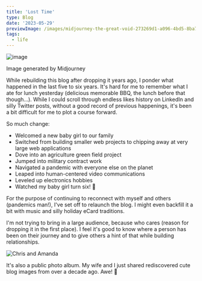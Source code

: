 ```yaml
---
title: 'Lost Time'
type: Blog
date: '2023-05-29'
previewImage: /images/midjourney-the-great-void-273269d1-a096-4bd5-8ba7-de18e55989e4.png
tags:
  - life
---
```


![image](/images/midjourney-the-great-void-273269d1-a096-4bd5-8ba7-de18e55989e4.png)

Image generated by Midjourney

While rebuilding this blog after dropping it years ago, I ponder what happened in the last five to six years. It's hard for me to remember what I ate for lunch yesterday (delicious memorable BBQ, the lunch before that though...). While I could scroll through endless likes history on LinkedIn and silly Twitter posts, without a good record of previous happenings, it's been a bit difficult for me to plot a course forward.

So much change:

- Welcomed a new baby girl to our family
- Switched from building smaller web projects to chipping away at very large web applications
- Dove into an agriculture green field project
- Jumped into military contract work
- Navigated a pandemic with everyone else on the planet
- Leaped into human-centered video communications
- Leveled up electronics hobbies
- Watched my baby girl turn six! 🤯

For the purpose of continuing to reconnect with myself and others (pandemics man!), I've set off to relaunch the blog. I might even backfill it a bit with music and silly holiday eCard traditions.

I'm not trying to bring in a large audience, because who cares (reason for dropping it in the first place). I feel it's good to know where a person has been on their journey and to give others a hint of that while building relationships.

![Chris and Amanda](/images/wedding13.jpg)

It's also a public photo album. My wife and I just shared rediscovered cute blog images from over a decade ago. Awe! 🥹
